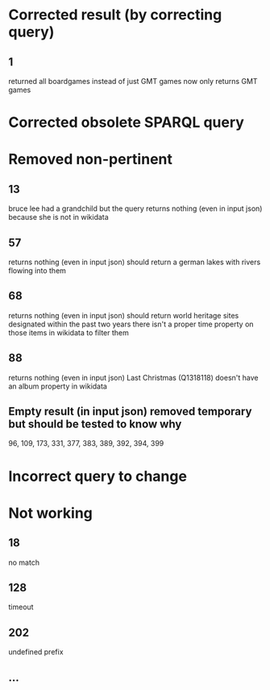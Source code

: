# Corrected result (by correcting query)

## 1 
returned all boardgames instead of just GMT games
now only returns GMT games

# Corrected obsolete SPARQL query

# Removed non-pertinent

## 13
bruce lee had a grandchild but the query returns nothing (even in input json) because she is not in wikidata

## 57
returns nothing (even in input json) 
should return a german lakes with rivers flowing into them

## 68
returns nothing (even in input json)
should return world heritage sites designated within the past two years
there isn't a proper time property on those items in wikidata to filter them

## 88
returns nothing (even in input json)
Last Christmas (Q1318118) doesn't have an album property in wikidata

## Empty result (in input json) removed temporary but should be tested to know why
96, 109, 173, 331, 377, 383, 389, 392, 394, 399

# Incorrect query to change

# Not working

## 18
no match

## 128
timeout

## 202
undefined prefix

## ...